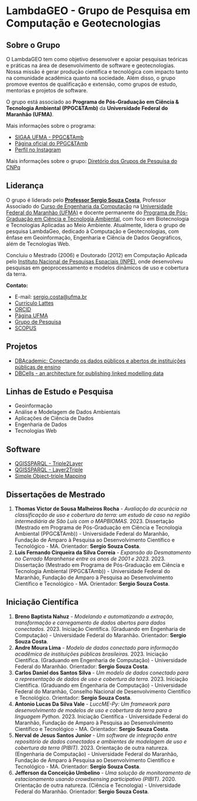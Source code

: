 # LambdaGEO - Grupo de Pesquisa em Computação e Geotecnologias

## Sobre o Grupo

O LambdaGEO tem como objetivo desenvolver e apoiar pesquisas teóricas e práticas na área de desenvolvimento de software e geotecnologias. Nossa missão é gerar produção científica e tecnológica com impacto tanto na comunidade acadêmica quanto na sociedade. Além disso, o grupo promove eventos de qualificação e extensão, como grupos de estudo, mentorias e projetos de software.

O grupo está associado ao **Programa de Pós-Graduação em Ciência & Tecnologia Ambiental (PPGC&TAmb)** da **Universidade Federal do Maranhão (UFMA)**.

Mais informações sobre o programa:
- [SIGAA UFMA - PPGC&TAmb](https://sigaa.ufma.br/sigaa/public/programa/apresentacao_stricto.jsf?lc=pt_BR&idPrograma=1862)
- [Página oficial do PPGC&TAmb](https://ppgctamb.ufma.br/)
- [Perfil no Instagram](https://www.instagram.com/ppgctamb/)

Mais informações sobre o grupo: [Diretório dos Grupos de Pesquisa do CNPq](http://dgp.cnpq.br/dgp/espelhogrupo/2312253584207754)

## Liderança

O grupo é liderado pelo **[Professor Sergio Souza Costa](https://profsergiocosta.notion.site/)**, Professor Associado do [Curso de Engenharia da Computação](https://sigaa.ufma.br/sigaa/public/curso/portal.jsf?lc=pt_br&id=16822859) na [Universidade Federal do Maranhão (UFMA)](http://www.ufma.br/) e docente permanente do [Programa de Pós-Graduação em Ciência e Tecnologia Ambiental](https://ppgctamb.ufma.br/), com foco em Biotecnologia e Tecnologias Aplicadas ao Meio Ambiente. Atualmente, lidera o grupo de pesquisa LambdaGeo, dedicado à Computação e Geotecnologias, com ênfase em Geoinformação, Engenharia e Ciência de Dados Geográficos, além de Tecnologias Web.

Concluiu o Mestrado (2006) e Doutorado (2012) em Computação Aplicada pelo [Instituto Nacional de Pesquisas Espaciais (INPE)](http://www.inpe.br/), onde desenvolveu pesquisas em geoprocessamento e modelos dinâmicos de uso e cobertura da terra.

**Contato:**
- E-mail: [sergio.costa@ufma.br](mailto:sergio.costa@ufma.br)
- [Currículo Lattes](http://lattes.cnpq.br/2073311645132958)
- [ORCID](https://orcid.org/0000-0002-0232-4549)
- [Página UFMA](https://sigaa.ufma.br/sigaa/public/docente/portal.jsf?siape=176353)
- [Grupo de Pesquisa](https://lambdageo.github.io/)
- [SCOPUS](https://www.scopus.com/authid/detail.uri?authorId=34876603200)

## Projetos

- [DBAcademic: Conectando os dados públicos e abertos de instituições públicas de ensino](https://lambdageo.github.io/projects/dbacademic/)
- [DBCells - an architecture for publishing linked modelling data](https://lambdageo.github.io/projects/dbcells/)

## Linhas de Estudo e Pesquisa

- Geoinformação
- Análise e Modelagem de Dados Ambientais
- Aplicações de Ciência de Dados
- Engenharia de Dados
- Tecnologias Web

## Software

- [QGISSPARQL - Triple2Layer](https://lambdageo.github.io/qgisparql-triple2layer/)
- [QGISSPARQL - Layer2Triple](https://github.com/LambdaGeo/qgisparql-layer2triple)
- [Simple Object-triple Mapping](https://lambdageo.github.io/simpot/)

## Dissertações de Mestrado

1. **Thomas Victor de Sousa Malheiros Rocha** - *Avaliação da acurácia na classificação de uso e cobertura da terra: um estudo de caso na região intermediária de São Luís com o MAPBIOMAS.* 2023. Dissertação (Mestrado em Programa de Pós-Graduação em Ciência e Tecnologia Ambiental (PPGC&TAmb)) - Universidade Federal do Maranhão, Fundação de Amparo à Pesquisa ao Desenvolvimento Científico e Tecnológico - MA. Orientador: **Sergio Souza Costa**.
2. **Luis Fernando Cirqueira da Silva Correia** - *Expansão do Desmatamento no Cerrado Maranhense entre os anos de 2001 e 2023.* 2023. Dissertação (Mestrado em Programa de Pós-Graduação em Ciência e Tecnologia Ambiental (PPGC&TAmb)) - Universidade Federal do Maranhão, Fundação de Amparo à Pesquisa ao Desenvolvimento Científico e Tecnológico - MA. Orientador: **Sergio Souza Costa**.


## Iniciação Científica

1. **Breno Baptista Nahuz** - *Modelando e automatizando a extração, transformação e carregamento de dados abertos para dados conectados.* 2023. Iniciação Científica. (Graduando em Engenharia de Computação) - Universidade Federal do Maranhão. Orientador: **Sergio Souza Costa**.
2. **Andre Moura Lima** - *Modelo de dados conectado para informação acadêmica de instituições públicas brasileiras.* 2023. Iniciação Científica. (Graduando em Engenharia de Computação) - Universidade Federal do Maranhão. Orientador: **Sergio Souza Costa**.
3. **Carlos Daniel dos Santos Silva** - *Um modelo de dados conectado para a representação de dados de uso e cobertura da terra.* 2023. Iniciação Científica. (Graduando em Engenharia de Computação) - Universidade Federal do Maranhão, Conselho Nacional de Desenvolvimento Científico e Tecnológico. Orientador: **Sergio Souza Costa**.
4. **Antonio Lucas Da Silva Vale** - *LuccME-Py: Um framework para desenvolvimento de modelos de uso e cobertura da terra para a linguagem Python.* 2023. Iniciação Científica - Universidade Federal do Maranhão, Fundação de Amparo à Pesquisa ao Desenvolvimento Científico e Tecnológico - MA. Orientador: **Sergio Souza Costa**.
5. **Nerval de Jesus Santos Junior** - *Um software de integração entre repositório de dados conectados e ambientes de modelagem de uso e cobertura da terra (PIBIT).* 2023. Orientação de outra natureza. (Engenharia de Computação) - Universidade Federal do Maranhão, Fundação de Amparo à Pesquisa ao Desenvolvimento Científico e Tecnológico - MA. Orientador: **Sergio Souza Costa**.
6. **Jefferson da Conceição Umbelino** - *Uma solução de monitoramento de estacionamento usando crowdsensing participativo (PIBIT).* 2020. Orientação de outra natureza. (Ciência e Tecnologia) - Universidade Federal do Maranhão. Orientador: **Sergio Souza Costa**.

